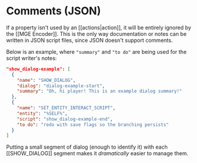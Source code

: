 # Comments (JSON)

If a property isn't used by an [[actions|action]], it will be entirely ignored by the [[MGE Encoder]]. This is the only way documentation or notes can be written in JSON script files, since JSON doesn't support comments.

Below is an example, where `"summary"` and `"to do"` are being used for the script writer's notes:

```json
"show_dialog-example": [
  {
    "name": "SHOW_DIALOG",
    "dialog": "dialog-example-start",
    "summary": "Oh, hi player! This is an example dialog summary!"
  },
  {
    "name": "SET_ENTITY_INTERACT_SCRIPT",
    "entity": "%SELF%",
    "script": "show_dialog-example-end",
    "to do": "redo with save flags so the branching persists"
  }
]
```

Putting a small segment of dialog (enough to identify it) with each [[SHOW_DIALOG]] segment makes it *dramatically* easier to manage them.
